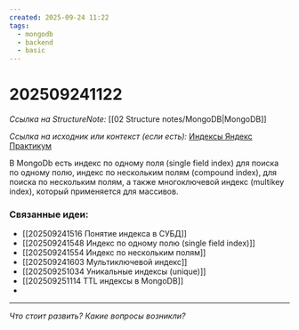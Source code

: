 ```yaml
---
created: 2025-09-24 11:22
tags:
  - mongodb
  - backend
  - basic
---
```

# 202509241122
*Ссылка на StructureNote:* [[02 Structure notes/MongoDB|MongoDB]]

*Ссылка на исходник или контекст (если есть):* [Индексы Яндекс Практикум](https://practicum.yandex.ru/learn/backend-nodejs/courses/16b47298-e20d-4fde-9619-1ab305039a00/sprints/564238/topics/3850c616-bd4c-4c66-987e-9b4e0b0f135c/lessons/4ad26476-a188-46e9-b6d9-38486789cfe8/) 

В MongoDb есть индекс по одному поля (single field index) для поиска по одному полю, индекс по нескольким полям (compound index), для поиска по нескольким полям, а также многоключевой индекс (multikey index), который применяется для массивов.


### Связанные идеи:
* [[202509241516 Понятие индекса в СУБД]]
* [[202509241548 Индекс по одному полю (single field index)]]
* [[202509241554 Индекс по нескольким полям]]
* [[202509241603 Мультиключевой индекс]] 
* [[202509251034 Уникальные индексы (unique)]]
* [[202509251114 TTL индексы в MongoDB]]
* 
---

*Что стоит развить? Какие вопросы возникли?*
